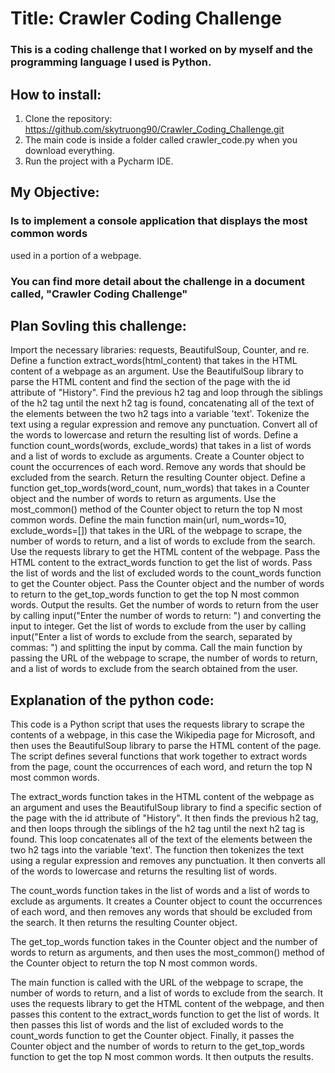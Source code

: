 # Title: Crawler Coding Challenge
### This is a coding challenge that I worked on by myself and the programming language I used is Python. 

## How to install:
1. Clone the repository: https://github.com/skytruong90/Crawler_Coding_Challenge.git
2. The main code is inside a folder called crawler_code.py when you download everything.
3. Run the project with a Pycharm IDE.

## My Objective: 
### Is to implement a console application that displays the most common words
used in a portion of a webpage.

### You can find more detail about the challenge in a document called, "Crawler Coding Challenge"

## Plan Sovling this challenge:
Import the necessary libraries: requests, BeautifulSoup, Counter, and re.
Define a function extract_words(html_content) that takes in the HTML content of a webpage as an argument.
Use the BeautifulSoup library to parse the HTML content and find the section of the page with the id attribute of "History".
Find the previous h2 tag and loop through the siblings of the h2 tag until the next h2 tag is found, concatenating all of the text of the elements between the two h2 tags into a variable 'text'.
Tokenize the text using a regular expression and remove any punctuation.
Convert all of the words to lowercase and return the resulting list of words.
Define a function count_words(words, exclude_words) that takes in a list of words and a list of words to exclude as arguments.
Create a Counter object to count the occurrences of each word.
Remove any words that should be excluded from the search.
Return the resulting Counter object.
Define a function get_top_words(word_count, num_words) that takes in a Counter object and the number of words to return as arguments.
Use the most_common() method of the Counter object to return the top N most common words.
Define the main function main(url, num_words=10, exclude_words=[]) that takes in the URL of the webpage to scrape, the number of words to return, and a list of words to exclude from the search.
Use the requests library to get the HTML content of the webpage.
Pass the HTML content to the extract_words function to get the list of words.
Pass the list of words and the list of excluded words to the count_words function to get the Counter object.
Pass the Counter object and the number of words to return to the get_top_words function to get the top N most common words.
Output the results.
Get the number of words to return from the user by calling input("Enter the number of words to return: ") and converting the input to integer.
Get the list of words to exclude from the user by calling input("Enter a list of words to exclude from the search, separated by commas: ") and splitting the input by comma.
Call the main function by passing the URL of the webpage to scrape, the number of words to return, and a list of words to exclude from the search obtained from the user.

## Explanation of the python code:
This code is a Python script that uses the requests library to scrape the contents of a webpage, in this case the Wikipedia page for Microsoft, and then uses the BeautifulSoup library to parse the HTML content of the page. The script defines several functions that work together to extract words from the page, count the occurrences of each word, and return the top N most common words.

The extract_words function takes in the HTML content of the webpage as an argument and uses the BeautifulSoup library to find a specific section of the page with the id attribute of "History". It then finds the previous h2 tag, and then loops through the siblings of the h2 tag until the next h2 tag is found. This loop concatenates all of the text of the elements between the two h2 tags into the variable 'text'. The function then tokenizes the text using a regular expression and removes any punctuation. It then converts all of the words to lowercase and returns the resulting list of words.

The count_words function takes in the list of words and a list of words to exclude as arguments. It creates a Counter object to count the occurrences of each word, and then removes any words that should be excluded from the search. It then returns the resulting Counter object.

The get_top_words function takes in the Counter object and the number of words to return as arguments, and then uses the most_common() method of the Counter object to return the top N most common words.

The main function is called with the URL of the webpage to scrape, the number of words to return, and a list of words to exclude from the search. It uses the requests library to get the HTML content of the webpage, and then passes this content to the extract_words function to get the list of words. It then passes this list of words and the list of excluded words to the count_words function to get the Counter object. Finally, it passes the Counter object and the number of words to return to the get_top_words function to get the top N most common words. It then outputs the results.
